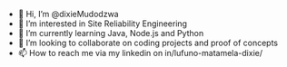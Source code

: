 - 👋 Hi, I’m @dixieMudodzwa
- 👀 I’m interested in Site Reliability Engineering
- 🌱 I’m currently learning Java, Node.js and Python
- 💞️ I’m looking to collaborate on coding projects and proof of concepts
- 📫 How to reach me via my linkedin on in/lufuno-matamela-dixie/

<!---
dixieMudodzwa/dixieMudodzwa is a ✨ special ✨ repository because its `README.md` (this file) appears on your GitHub profile.
You can click the Preview link to take a look at your changes.
--->
